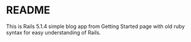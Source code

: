 # README

This is Rails 5.1.4 simple blog app from Getting Started page with old ruby syntax for easy understanding of Rails.
